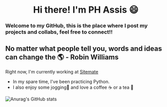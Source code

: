 <h1 align='center'> Hi there! I'm PH Assis &#128516;
<h3> Welcome to my GitHub, this is the place where I post my projects and collabs, feel free to connect!!<br/>

  
  

## No matter what people tell you, words and ideas can change the &#127758; - Robin Williams

Right now, I'm currently working at [Sitemate](https://sitemate.com/)
 - In my spare time, I've been practicing Python.
 - I also enjoy some jogging🏃 and love a coffee ☕ or a tea 🍵


![Anurag's GitHub stats](https://github-readme-stats.vercel.app/api?username=imphassis&show_icons=true)
